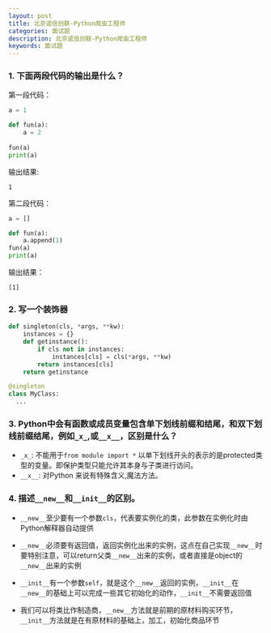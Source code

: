 ```yaml
---
layout: post
title: 北京诺信创联-Python爬虫工程师
categories: 面试题
description: 北京诺信创联-Python爬虫工程师
keywords: 面试题
---
```


### 1. 下面两段代码的输出是什么？
第一段代码：

```python
a = 1

def fun(a):
    a = 2
	
fun(a)
print(a)
```
输出结果:
```
1
```

第二段代码：
```python
a = []

def fun(a):
    a.append(1)
fun(a)
print(a)
```

输出结果：

```
[1]
```
### 2. 写一个装饰器
```python
def singleton(cls, *args, **kw):
    instances = {}
    def getinstance():
        if cls not in instances:
            instances[cls] = cls(*args, **kw)
        return instances[cls]
    return getinstance

@singleton
class MyClass:
  ...
```

### 3. Python中会有函数或成员变量包含单下划线前缀和结尾，和双下划线前缀结尾，例如```_x_```,或```__x__```，区别是什么？
- ```_x_```: 不能用于```from module import *``` 以单下划线开头的表示的是protected类型的变量。即保护类型只能允许其本身与子类进行访问。
- ```__x__```: 对Python 来说有特殊含义,魔法方法。

### 4. 描述```__new__```和``__init__``的区别。

- ``__new__``至少要有一个参数``cls``，代表要实例化的类，此参数在实例化时由Python解释器自动提供

- ``__new__``必须要有返回值，返回实例化出来的实例，这点在自己实现``__new__``时要特别注意，可以return父类``__new__``出来的实例，或者直接是object的``__new__``出来的实例

- ``__init__``有一个参数``self``，就是这个``__new__``返回的实例，``__init__``在``__new__``的基础上可以完成一些其它初始化的动作，``__init__``不需要返回值

- 我们可以将类比作制造商，``__new__``方法就是前期的原材料购买环节，``__init__``方法就是在有原材料的基础上，加工，初始化商品环节

### 